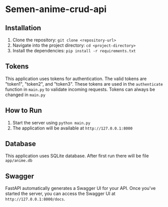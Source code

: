 # Semen-anime-crud-api

## Installation

1. Clone the repository: `git clone <repository-url>`
2. Navigate into the project directory: `cd <project-directory>`
3. Install the dependencies: `pip install -r requirements.txt`

## Tokens

This application uses tokens for authentication. The valid tokens are "token1", "token2", and "token3". These tokens are used in the `authenticate` function in `main.py` to validate incoming requests. Tokens can always be changed in `main.py`

## How to Run

1. Start the server using `python main.py`
2. The application will be available at `http://127.0.0.1:8000`

## Database

This application uses SQLite database. After first run there will be file `app/anime.db`

## Swagger

FastAPI automatically generates a Swagger UI for your API. Once you've started the server, you can access the Swagger UI at `http://127.0.0.1:8000/docs`.